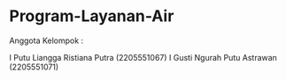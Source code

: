 # Program-Layanan-Air

Anggota Kelompok :

I Putu Liangga Ristiana Putra    (2205551067)
I Gusti Ngurah Putu Astrawan     (2205551071)
